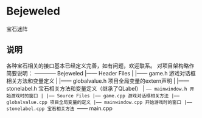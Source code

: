 # Bejeweled
 宝石迷阵
## 说明
各种宝石相关的接口基本已经定义完善，如有问题，欢迎联系。
对项目架构略作简要说明：
———— Bejeweled
 |—— Header Files
 | |—— game.h 游戏对话框相关方法和变量定义
 | |—— globalvalue.h 项目全局变量的extern声明
 | |—— stonelabel.h 宝石相关方法和变量定义（继承了QLabel）
 | `—— mainwindow.h 开始游戏时的窗口
 |
 |—— Source Files
   |—— game.cpp 游戏对话框相关方法
   |—— globalvalue.cpp 项目全局变量的定义
   |—— mainwindow.cpp 开始游戏时的窗口
   |—— stonelabel.cpp 宝石相关方法
   `—— main.cpp

